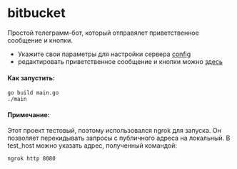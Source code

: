 # bitbucket

Простой телеграмм-бот, который отправялет приветственное сообщение и кнопки.

- Укажите свои параметры для настройки сервера [config](https://github.com/Alica032/bitbucket/blob/main/config.yaml)
- редактировать приветственное сообщение и кнопки можно [здесь](https://github.com/Alica032/bitbucket/blob/main/data/start_msg.json)

#### Как запустить:
```
go build main.go
./main
```

#### Примечание:
Этот проект тестовый, поэтому использовался ngrok для запуска. Он позволяет перекидывать запросы с публичного адреса на локальный.
В test_host можно указать адрес, полученный командой:

``` 
ngrok http 8080
```
